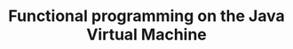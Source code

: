 ---
layout: big
title: Functional programming on the Java Virtual Machine
sections:
- |
    *Functional Programming* on the JVM
- |
    when you think "functional programming"...
- | 
    ![image](https://camo.githubusercontent.com/f50ca45221817f3fe89f9b62220346777f978de0/687474703a2f2f692e696d6775722e636f6d2f68475342656e4c2e6a7067)
- | 
    *what's* functional programming?
- | 
    model *program execution* as the *evaluation of functions*
- | 
    focus on:
- | 
    *pure functions* (no side effects)
- | 
    *higher-order functions*
- | 
    *immutable* data structures
- | 
    *lazy evaluation*
- | 
    some examples
- |
    *Lisp*s
- | 
    *ML*s
- |
    *Haskell*
- | 
    *Erlang*
- | 
    *why* functional programming?
- | 
    easier *testing* and *debugging*
- | 
    *expressivity* and *brevity*
- | 
    *performance* (concurrency, lazy evaluation)
- | 
    *elegance*
- | 
    on the JVM:
- | 
    Clojure
- | 
    Scala
- | 
    Groovy
- | 
    Go learn a new language!
---